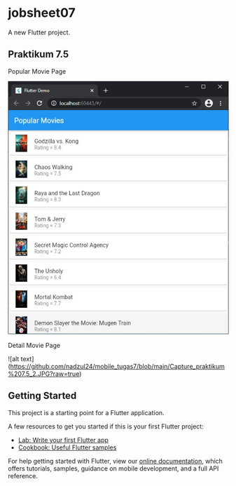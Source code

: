 # jobsheet07

A new Flutter project.

## Praktikum 7.5

Popular Movie Page

![alt text](https://github.com/nadzul24/mobile_tugas7/blob/main/Capture_praktikum%207.5.JPG)

Detail Movie Page

![alt text] (https://github.com/nadzul24/mobile_tugas7/blob/main/Capture_praktikum%207.5_2.JPG?raw=true)

## Getting Started

This project is a starting point for a Flutter application.

A few resources to get you started if this is your first Flutter project:

- [Lab: Write your first Flutter app](https://flutter.dev/docs/get-started/codelab)
- [Cookbook: Useful Flutter samples](https://flutter.dev/docs/cookbook)

For help getting started with Flutter, view our
[online documentation](https://flutter.dev/docs), which offers tutorials,
samples, guidance on mobile development, and a full API reference.
